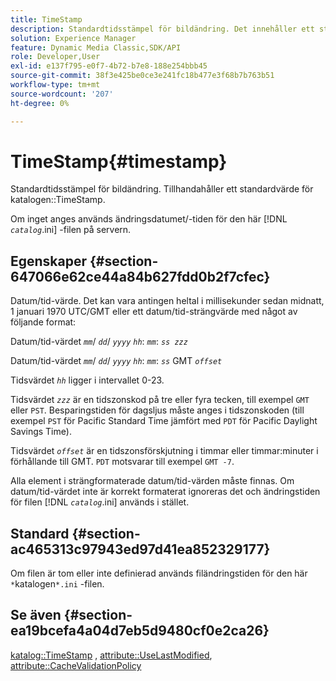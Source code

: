 ```yaml
---
title: TimeStamp
description: Standardtidsstämpel för bildändring. Det innehåller ett standardvärde för katalogen TimeStamp.
solution: Experience Manager
feature: Dynamic Media Classic,SDK/API
role: Developer,User
exl-id: e137f795-e0f7-4b72-b7e8-188e254bbb45
source-git-commit: 38f3e425be0ce3e241fc18b477e3f68b7b763b51
workflow-type: tm+mt
source-wordcount: '207'
ht-degree: 0%

---
```


# TimeStamp{#timestamp}

Standardtidsstämpel för bildändring. Tillhandahåller ett standardvärde för katalogen::TimeStamp.

Om inget anges används ändringsdatumet/-tiden för den här [!DNL *`catalog`*.ini] -filen på servern.

## Egenskaper {#section-647066e62ce44a84b627fdd0b2f7cfec}

Datum/tid-värde. Det kan vara antingen heltal i millisekunder sedan midnatt, 1 januari 1970 UTC/GMT eller ett datum/tid-strängvärde med något av följande format:

Datum/tid-värdet *`mm`*/ *`dd`*/ *`yyyy`* *`hh`*: *`mm`*: *`ss zzz`*

Datum/tid-värdet *`mm`*/ *`dd`*/ *`yyyy`* *`hh`*: *`mm`*: *`ss`* GMT *`offset`*

Tidsvärdet *`hh`* ligger i intervallet 0-23.

Tidsvärdet *`zzz`* är en tidszonskod på tre eller fyra tecken, till exempel `GMT` eller `PST`. Besparingstiden för dagsljus måste anges i tidszonskoden (till exempel `PST` för Pacific Standard Time jämfört med `PDT` för Pacific Daylight Savings Time).

Tidsvärdet *`offset`* är en tidszonsförskjutning i timmar eller timmar:minuter i förhållande till GMT. `PDT` motsvarar till exempel `GMT -7`.

Alla element i strängformaterade datum/tid-värden måste finnas. Om datum/tid-värdet inte är korrekt formaterat ignoreras det och ändringstiden för filen [!DNL *`catalog`*.ini] används i stället.

## Standard {#section-ac465313c97943ed97d41ea852329177}

Om filen är tom eller inte definierad används filändringstiden för den här `*`katalogen`*.ini` -filen.

## Se även {#section-ea19bcefa4a04d7eb5d9480cf0e2ca26}

[katalog::TimeStamp](../../../../../is-api/image-catalog/image-serving-api-ref/c-image-catalog-reference/c-image-svg-data-reference/c-image-data-reference/r-timestamp-cat.md#reference-59a27b72f4cb4a53a3baba83214c4ded) , [attribute::UseLastModified](../../../../../is-api/image-catalog/image-serving-api-ref/c-image-catalog-reference/c-attributes-reference/r-uselastmodified.md#reference-73ecc421e6864a38aec5a4775f06b8e8), [attribute::CacheValidationPolicy](../../../../../is-api/image-catalog/image-serving-api-ref/c-image-catalog-reference/c-attributes-reference/r-cachevalidationpolicy.md#reference-e55e52fd749041718a9af69fa2027b57)
